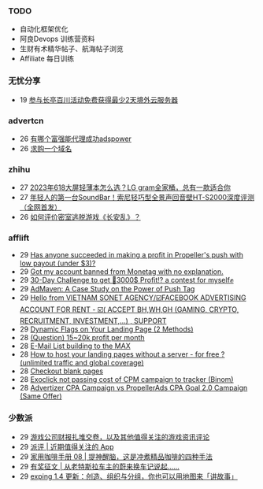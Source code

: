 ### TODO
-  自动化框架优化
-  阿良Devops 训练营资料
-  生财有术精华帖子、航海帖子浏览
-  Affiliate 每日训练

### 无忧分享
<!-- ruyo:START -->
-  19 [参与长亭百川活动免费获得最少2天境外云服务器](https://51.ruyo.net/18392.html)<!-- ruyo:END -->

### advertcn
<!-- advertcn:START -->
-  26 [有哪个富强能代理成功adspower](https://www.advertcn.com/forum.php?mod=viewthread&tid=110579)
-  26 [求购一个域名](https://www.advertcn.com/forum.php?mod=viewthread&tid=110578)<!-- advertcn:END -->

### zhihu
<!-- zhihu:START -->
-  27 [2023年618大屏轻薄本怎么选？LG gram全家桶，总有一款适合你](http://zhuanlan.zhihu.com/p/632641888?utm_campaign=rss&utm_medium=rss&utm_source=rss&utm_content=title)
-  27 [年轻人的第一台SoundBar！索尼轻巧型全景声回音壁HT-S2000深度评测（全网首发）](http://zhuanlan.zhihu.com/p/630990296?utm_campaign=rss&utm_medium=rss&utm_source=rss&utm_content=title)
-  26 [如何评价密室逃脱游戏《长安乱》？](http://www.zhihu.com/question/563950552/answer/3045961312?utm_campaign=rss&utm_medium=rss&utm_source=rss&utm_content=title)<!-- zhihu:END -->

### afflift
<!-- afflift:START -->
-  29 [Has anyone succeeded in making a profit in Propeller&#39;s push with low payout &lpar;under $3&rpar;?](https://afflift.com/f/threads/has-anyone-succeeded-in-making-a-profit-in-propellers-push-with-low-payout-under-3.10952/?utm_source=rss&utm_medium=rss)
-  29 [Got my account banned from Monetag with no explanation.](https://afflift.com/f/threads/got-my-account-banned-from-monetag-with-no-explanation.11023/?utm_source=rss&utm_medium=rss)
-  29 [30-Day Challenge to get 🎯3000$ Profit⁉ a contest for myself✊](https://afflift.com/f/threads/30-day-challenge-to-get-%F0%9F%8E%AF3000-profit%E2%81%89-a-contest-for-myself%E2%9C%8A.9419/?utm_source=rss&utm_medium=rss)
-  29 [AdMaven: A Case Study on the Power of Push Tag](https://afflift.com/f/threads/admaven-a-case-study-on-the-power-of-push-tag.11022/?utm_source=rss&utm_medium=rss)
-  29 [Hello from VIETNAM SONET AGENCY/☑️FACEBOOK ADVERTISING ACCOUNT FOR RENT - ☑️&lpar; ACCEPT BH,WH,GH &lpar;GAMING, CRYPTO, RECRUITMENT, INVESTMENT,...&rpar; , SUPPORT](https://afflift.com/f/threads/hello-from-vietnam-sonet-agency-%E2%98%91%EF%B8%8Ffacebook-advertising-account-for-rent-%E2%98%91%EF%B8%8F-accept-bh-wh-gh-gaming-crypto-recruitment-investment-support.11021/?utm_source=rss&utm_medium=rss)
-  29 [Dynamic Flags on Your Landing Page &lpar;2 Methods&rpar;](https://afflift.com/f/threads/dynamic-flags-on-your-landing-page-2-methods.11020/?utm_source=rss&utm_medium=rss)
-  28 [&lpar;Question&rpar; 15~20k profit per month](https://afflift.com/f/threads/question-15-20k-profit-per-month.10173/?utm_source=rss&utm_medium=rss)
-  28 [E-Mail List building to the MAX](https://afflift.com/f/threads/e-mail-list-building-to-the-max.11019/?utm_source=rss&utm_medium=rss)
-  28 [How to host your landing pages without a server - for free ? &lpar;unlimited traffic and global coverage&rpar;](https://afflift.com/f/threads/how-to-host-your-landing-pages-without-a-server-for-free-unlimited-traffic-and-global-coverage.10527/?utm_source=rss&utm_medium=rss)
-  28 [Checkout blank pages](https://afflift.com/f/threads/checkout-blank-pages.10811/?utm_source=rss&utm_medium=rss)
-  28 [Exoclick not passing cost of CPM campaign to tracker &lpar;Binom&rpar;](https://afflift.com/f/threads/exoclick-not-passing-cost-of-cpm-campaign-to-tracker-binom.11017/?utm_source=rss&utm_medium=rss)
-  28 [Advertizer CPA Campaign vs PropellerAds CPA Goal 2.0 Campaign &lpar;Same Offer&rpar;](https://afflift.com/f/threads/advertizer-cpa-campaign-vs-propellerads-cpa-goal-2-0-campaign-same-offer.5272/?utm_source=rss&utm_medium=rss)<!-- afflift:END -->

### 少数派
<!-- sspai:START -->
-  29 [游戏公司财报扎堆交卷，以及其他值得关注的游戏资讯评论](https://sspai.com/prime/story/zouzhe-230529)
-  29 [派评 | 近期值得关注的 App](https://sspai.com/post/80065)
-  29 [家用咖啡手册 08 | 提神醒脑，这是冲煮精品咖啡的四种手法](https://sspai.com/post/79961)
-  29 [有奖征文 | 从老特斯拉车主的蔚来换车记说起……](https://sspai.com/post/79820)
-  29 [exping 1.4 更新：创造、组织与分组，你也可以用地图来「讲故事」](https://sspai.com/post/79902)<!-- sspai:END -->
